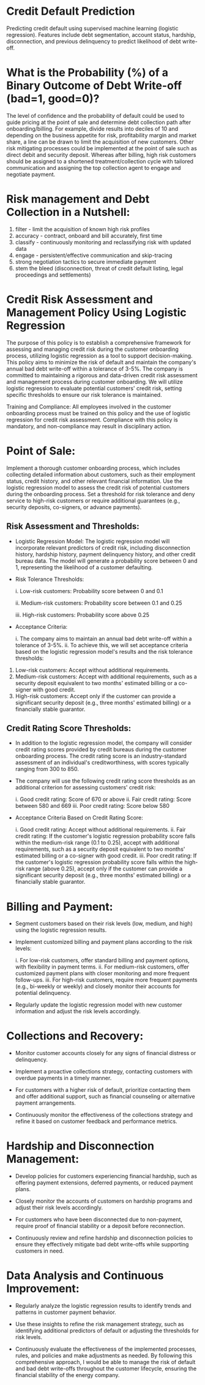 # Credit Default Prediction
Predicting credit default using supervised machine learning (logistic regression). Features include debt segmentation, account status, hardship, disconnection, and previous delinquency to predict likelihood of debt write-off.

# What is the Probability (%) of a Binary Outcome of Debt Write-off (bad=1, good=0)?

The level of confidence and the probability of default could be used to guide pricing at the point of sale and determine debt collection path after onboarding/billing. For example, divide results into deciles of 10 and depending on the business appetite for risk, profitability margin and market share, a line can be drawn to limit the acquisition of new customers. Other risk mitigating processes could be implemented at the point of sale such as direct debit and security deposit. Whereas after billing, high risk customers should be assigned to a shortened treatment/collection cycle with tailored communication and assigning the top collection agent to engage and negotiate payment.  

# Risk management and Debt Collection in a Nutshell: 

1) filter - limit the acquisition of known high risk profiles
2) accuracy - contract, onboard and bill accurately, first time 
3) classify - continuously monitoring and reclassifying risk with updated data 
4) engage - persistent/effective communication and skip-tracing 
5) strong negotiation tactics to secure immediate payment
6) stem the bleed (disconnection, threat of credit default listing, legal proceedings and settlements)

# Credit Risk Assessment and Management Policy Using Logistic Regression

The purpose of this policy is to establish a comprehensive framework for assessing and managing credit risk during the customer onboarding process, utilizing logistic regression as a tool to support decision-making. This policy aims to minimize the risk of default and maintain the company's annual bad debt write-off within a tolerance of 3-5%. The company is committed to maintaining a rigorous and data-driven credit risk assessment and management process during customer onboarding. We will utilize logistic regression to evaluate potential customers' credit risk, setting specific thresholds to ensure our risk tolerance is maintained. 

Training and Compliance:
All employees involved in the customer onboarding process must be trained on this policy and the use of logistic regression for credit risk assessment. Compliance with this policy is mandatory, and non-compliance may result in disciplinary action.

# Point of Sale:
Implement a thorough customer onboarding process, which includes collecting detailed information about customers, such as their employment status, credit history, and other relevant financial information. Use the logistic regression model to assess the credit risk of potential customers during the onboarding process. Set a threshold for risk tolerance and deny service to high-risk customers or require additional guarantees (e.g., security deposits, co-signers, or advance payments).

## Risk Assessment and Thresholds:

* Logistic Regression Model: 
The logistic regression model will incorporate relevant predictors of credit risk, including disconnection history, hardship history, payment delinquency history, and other credit bureau data. The model will generate a probability score between 0 and 1, representing the likelihood of a customer defaulting.

* Risk Tolerance Thresholds:

  i. Low-risk customers: Probability score between 0 and 0.1
  
  ii. Medium-risk customers: Probability score between 0.1 and 0.25
  
  iii. High-risk customers: Probability score above 0.25

* Acceptance Criteria:

  i. The company aims to maintain an annual bad debt write-off within a tolerance of 3-5%.
  ii. To achieve this, we will set acceptance criteria based on the logistic regression model's results and the risk tolerance thresholds:

1. Low-risk customers: Accept without additional requirements.
2. Medium-risk customers: Accept with additional requirements, such as a security deposit equivalent to two months' estimated billing or a co-signer with good credit.
3. High-risk customers: Accept only if the customer can provide a significant security deposit (e.g., three months' estimated billing) or a financially stable guarantor.

## Credit Rating Score Thresholds:

* In addition to the logistic regression model, the company will consider credit rating scores provided by credit bureaus during the customer onboarding process. The credit rating score is an industry-standard assessment of an individual's creditworthiness, with scores typically ranging from 300 to 850.

* The company will use the following credit rating score thresholds as an additional criterion for assessing customers' credit risk:

  i. Good credit rating: Score of 670 or above
  ii. Fair credit rating: Score between 580 and 669
  iii. Poor credit rating: Score below 580

* Acceptance Criteria Based on Credit Rating Score:

  i. Good credit rating: Accept without additional requirements.
  ii. Fair credit rating: If the customer's logistic regression probability score falls within the medium-risk range (0.1 to 0.25), accept with additional     requirements, such as a security deposit equivalent to two months' estimated billing or a co-signer with good credit.
  iii. Poor credit rating: If the customer's logistic regression probability score falls within the high-risk range (above 0.25), accept only if the customer can provide a significant security deposit (e.g., three months' estimated billing) or a financially stable guarantor.


# Billing and Payment:

* Segment customers based on their risk levels (low, medium, and high) using the logistic regression results.

* Implement customized billing and payment plans according to the risk levels:

  i. For low-risk customers, offer standard billing and payment options, with flexibility in payment terms.
  ii. For medium-risk customers, offer customized payment plans with closer monitoring and more frequent follow-ups.
  iii. For high-risk customers, require more frequent payments (e.g., bi-weekly or weekly) and closely monitor their accounts for potential delinquency.

* Regularly update the logistic regression model with new customer information and adjust the risk levels accordingly.

# Collections and Recovery:

* Monitor customer accounts closely for any signs of financial distress or delinquency.

* Implement a proactive collections strategy, contacting customers with overdue payments in a timely manner.

* For customers with a higher risk of default, prioritize contacting them and offer additional support, such as financial counseling or alternative payment arrangements.

* Continuously monitor the effectiveness of the collections strategy and refine it based on customer feedback and performance metrics.

# Hardship and Disconnection Management:

* Develop policies for customers experiencing financial hardship, such as offering payment extensions, deferred payments, or reduced payment plans.

* Closely monitor the accounts of customers on hardship programs and adjust their risk levels accordingly.

* For customers who have been disconnected due to non-payment, require proof of financial stability or a deposit before reconnection.

* Continuously review and refine hardship and disconnection policies to ensure they effectively mitigate bad debt write-offs while supporting customers in need.

# Data Analysis and Continuous Improvement:

* Regularly analyze the logistic regression results to identify trends and patterns in customer payment behavior.

* Use these insights to refine the risk management strategy, such as identifying additional predictors of default or adjusting the thresholds for risk levels.

* Continuously evaluate the effectiveness of the implemented processes, rules, and policies and make adjustments as needed.
By following this comprehensive approach, I would be able to manage the risk of default and bad debt write-offs throughout the customer lifecycle, ensuring the financial stability of the energy company.



